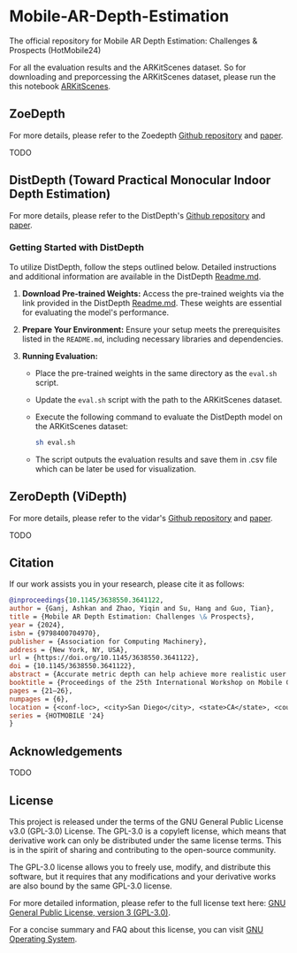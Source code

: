 # Mobile-AR-Depth-Estimation

The official repository for Mobile AR Depth Estimation: Challenges &amp; Prospects (HotMobile24)

For all the evaluation results and the ARKitScenes dataset. So for downloading and preporcessing the ARKitScenes dataset, please run the this notebook [ARKitScenes](/Analysis//notebooks/ARKitScenes/download_preprocess.ipynb).

## ZoeDepth

For more details, please refer to the Zoedepth <a href="https://github.com/isl-org/ZoeDepth">Github repository</a> and <a href="https://arxiv.org/abs/2302.12288">paper</a>.

TODO

## DistDepth (Toward Practical Monocular Indoor Depth Estimation)

For more details, please refer to the DistDepth's <a href="https://github.com/facebookresearch/DistDepth">Github repository</a> and <a href="https://arxiv.org/abs/2112.02306">paper</a>.

### Getting Started with DistDepth

To utilize DistDepth, follow the steps outlined below. Detailed instructions and additional information are available in the DistDepth [Readme.md](models/DistDepth/README.md).

1. **Download Pre-trained Weights:** Access the pre-trained weights via the link provided in the DistDepth [Readme.md](models/DistDepth/README.md). These weights are essential for evaluating the model's performance.

2. **Prepare Your Environment:** Ensure your setup meets the prerequisites listed in the `README.md`, including necessary libraries and dependencies.

3. **Running Evaluation:**
   - Place the pre-trained weights in the same directory as the `eval.sh` script.
   - Update the `eval.sh` script with the path to the ARKitScenes dataset.
   - Execute the following command to evaluate the DistDepth model on the ARKitScenes dataset:

     ```bash
     sh eval.sh
     ```

   - The script outputs the evaluation results and save them in .csv file which can be later be used for visualization.

## ZeroDepth (ViDepth)

For more details, please refer to the vidar's <a href="https://github.com/TRI-ML/vidar">Github repository</a> and <a href="https://arxiv.org/abs/2306.17253">paper</a>.

TODO

## Citation

If our work assists you in your research, please cite it as follows:

```bibtex
@inproceedings{10.1145/3638550.3641122,
author = {Ganj, Ashkan and Zhao, Yiqin and Su, Hang and Guo, Tian},
title = {Mobile AR Depth Estimation: Challenges \& Prospects},
year = {2024},
isbn = {9798400704970},
publisher = {Association for Computing Machinery},
address = {New York, NY, USA},
url = {https://doi.org/10.1145/3638550.3641122},
doi = {10.1145/3638550.3641122},
abstract = {Accurate metric depth can help achieve more realistic user interactions such as object placement and occlusion detection in mobile augmented reality (AR). However, it can be challenging to obtain metricly accurate depth estimation in practice. We tested four different state-of-the-art (SOTA) monocular depth estimation models on a newly introduced dataset (ARKitScenes) and observed obvious performance gaps on this real-world mobile dataset. We categorize the challenges to hardware, data, and model-related challenges and propose promising future directions, including (i) using more hardware-related information from the mobile device's camera and other available sensors, (ii) capturing high-quality data to reflect real-world AR scenarios, and (iii) designing a model architecture to utilize the new information.},
booktitle = {Proceedings of the 25th International Workshop on Mobile Computing Systems and Applications},
pages = {21–26},
numpages = {6},
location = {<conf-loc>, <city>San Diego</city>, <state>CA</state>, <country>USA</country>, </conf-loc>},
series = {HOTMOBILE '24}
}
```

## Acknowledgements

TODO

## License

This project is released under the terms of the GNU General Public License v3.0 (GPL-3.0) License. The GPL-3.0 is a copyleft license, which means that derivative work can only be distributed under the same license terms. This is in the spirit of sharing and contributing to the open-source community.

The GPL-3.0 license allows you to freely use, modify, and distribute this software, but it requires that any modifications and your derivative works are also bound by the same GPL-3.0 license.

For more detailed information, please refer to the full license text here: [GNU General Public License, version 3 (GPL-3.0)](https://www.gnu.org/licenses/gpl-3.0.en.html).

For a concise summary and FAQ about this license, you can visit [GNU Operating System](https://www.gnu.org/licenses/gpl-3.0.html).
